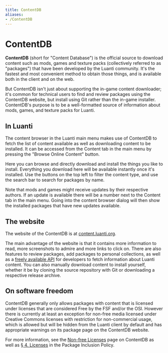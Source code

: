 ```yaml
---
title: ContentDB
aliases:
- /ContentDB
---
```


# ContentDB
**ContentDB** (short for "Content Database") is the official source to download content such as mods, games and texture packs (collectively referred to as "packages") that have been developed by the Luanti community. It's the fastest and most convenient method to obtain those things, and is available both in the client and on the web.

But ContentDB isn't just about supporting the in-game content downloader; it's common for technical users to find and review packages using the ContentDB website, but install using Git rather than the in-game installer. ContentDB's purpose is to be a well-formatted source of information about mods, games, and texture packs for Luanti.

## In Luanti

The content browser in the Luanti main menu makes use of ContentDB to fetch the list of content available as well as downloading content to be installed. It can be accessed from the Content tab in the main menu by pressing the "Browse Online Content" button.

Here you can browse and directly download and install the things you like to install. Everything you download here will be available instantly once it's installed. Use the buttons on the top left to filter the content type, and use the search bar to search for packages by name.

Note that mods and games might receive updates by their respective authors. If an update is available there will be a number next to the Content tab in the main menu. Going into the content browser dialog will then show the installed packages that have new updates available.

## The website

The website of the ContentDB is at [content.luanti.org](https://content.luanti.org/).

The main advantage of the website is that it contains more information to read, more screenshots to admire and more links to click on. There are also features to review packages, add packages to personal collections, as well as a [freely available API](https://content.luanti.org/help/api/) for developers to fetch information about Luanti content. You can also manually download content to install yourself, whether it be by cloning the source repository with Git or downloading a respective release archive.

## On software freedom

ContentDB generally only allows packages with content that is licensed under licenses that are considered Free by the FSF and/or the OSI. However there is currently at least an exception for non-free media licensed under Creative Commons licenses with restriction for non-commercial usage, which is allowed but will be hidden from the Luanti client by default and has appropriate warnings on its package page on the ContentDB website.

For more information, see the [Non-free Licenses](https://content.luanti.org/help/non_free/) page on ContentDB as well as [§ 4. Licenses](https://content.luanti.org/policy_and_guidance/#4-licenses) in the Package Inclusion Policy.
